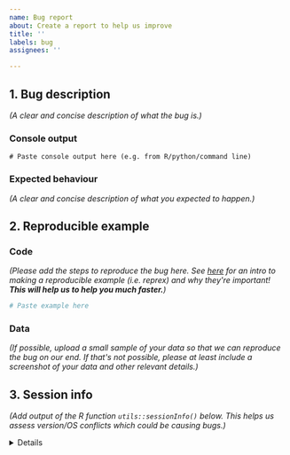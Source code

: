 ```yaml
---
name: Bug report
about: Create a report to help us improve
title: ''
labels: bug
assignees: ''

---
```


## 1. Bug description

*(A clear and concise description of what the bug is.)*

### Console output 

```
# Paste console output here (e.g. from R/python/command line)

```

### Expected behaviour   

*(A clear and concise description of what you expected to happen.)*


## 2. Reproducible example   

### Code 

*(Please add the steps to reproduce the bug here. See [here](https://www.r-bloggers.com/2020/10/how-to-make-a-reprex/) for an intro to making a reproducible example (i.e. reprex) and why they're important! __This will help us to help you much faster.__)*

```R
# Paste example here

```

### Data

*(If possible, upload a small sample of your data so that we can reproduce the bug on our end. If that's not possible, please at least include a screenshot of your data and other relevant details.)*


## 3. Session info

*(Add output of the R function `utils::sessionInfo()` below. This helps us assess version/OS conflicts which could be causing bugs.)*

<details>

```
# Paste utils::sessionInfo() output 

```
</details>
